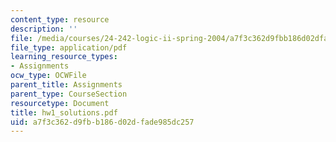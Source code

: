 ```yaml
---
content_type: resource
description: ''
file: /media/courses/24-242-logic-ii-spring-2004/a7f3c362d9fbb186d02dfade985dc257_hw1_solutions.pdf
file_type: application/pdf
learning_resource_types:
- Assignments
ocw_type: OCWFile
parent_title: Assignments
parent_type: CourseSection
resourcetype: Document
title: hw1_solutions.pdf
uid: a7f3c362-d9fb-b186-d02d-fade985dc257
---
```

